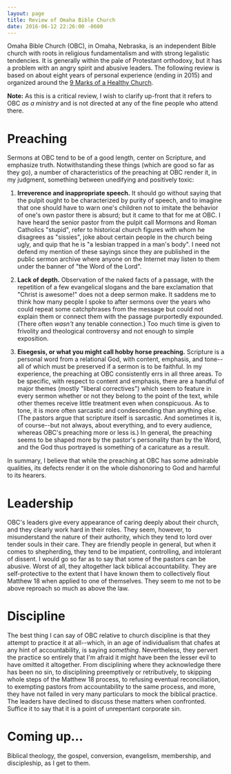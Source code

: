 ```yaml
---
layout: page
title: Review of Omaha Bible Church
date: 2016-06-12 22:26:00 -0600
---
```


Omaha Bible Church (OBC), in Omaha, Nebraska, is an independent Bible church with roots in religious fundamentalism and with strong legalistic tendencies. It is generally within the pale of Protestant orthodoxy, but it has a problem with an angry spirit and abusive leaders. The following review is based on about eight years of personal experience (ending in 2015) and organized around the [9 Marks of a Healthy Church](https://9marks.org/about/).

**Note:** As this is a critical review, I wish to clarify up-front that it refers to OBC _as a ministry_ and is not directed at any of the fine people who attend there.

# Preaching

Sermons at OBC tend to be of a good length, center on Scripture, and emphasize truth. Notwithstanding these things (which are good so far as they go), a number of characteristics of the preaching at OBC render it, in my judgment, something between unedifying and positively toxic:

1. **Irreverence and inappropriate speech.** It should go without saying that the pulpit ought to be characterized by purity of speech, and to imagine that one should have to warn one's children not to imitate the behavior of one's own pastor there is absurd; but it came to that for me at OBC. I have heard the senior pastor from the pulpit call Mormons and Roman Catholics "stupid", refer to historical church figures with whom he disagrees as "sissies", joke about certain people in the church being ugly, and quip that he is "a lesbian trapped in a man's body". I need not defend my mention of these sayings since they are published in the public sermon archive where anyone on the Internet may listen to them under the banner of "the Word of the Lord".

1. **Lack of depth.** Observation of the naked facts of a passage, with the repetition of a few evangelical slogans and the bare exclamation that "Christ is awesome!" does not a deep sermon make. It saddens me to think how many people I spoke to after sermons over the years who could repeat some catchphrases from the message but could not explain them or connect them with the passage purportedly expounded. (There often _wasn't_ any tenable connection.) Too much time is given to frivolity and theological controversy and not enough to simple exposition.

1. **Eisegesis, or what you might call hobby horse preaching.** Scripture is a personal word from a relational God, with content, emphasis, and tone--all of which must be preserved if a sermon is to be faithful. In my experience, the preaching at OBC consistently errs in all three areas. To be specific, with respect to content and emphasis, there are a handful of major themes (mostly "liberal correctives") which seem to feature in every sermon whether or not they belong to the point of the text, while other themes receive little treatment even when conspicuous. As to tone, it is more often sarcastic and condescending than anything else. (The pastors argue that scripture itself is sarcastic. And sometimes it is, of course--but not always, about everything, and to every audience, whereas OBC's preaching more or less is.) In general, the preaching seems to be shaped more by the pastor's personality than by the Word, and the God thus portrayed is something of a caricature as a result.

In summary, I believe that while the preaching at OBC has some admirable qualities, its defects render it on the whole dishonoring to God and harmful to its hearers.

# Leadership

OBC's leaders give every appearance of caring deeply about their church, and they clearly work hard in their roles. They seem, however, to misunderstand the nature of their authority, which they tend to lord over tender souls in their care. They are friendly people in general, but when it comes to shepherding, they tend to be impatient, controlling, and intolerant of dissent. I would go so far as to say that some of the pastors can be abusive. Worst of all, they altogether lack biblical accountability. They are self-protective to the extent that I have known them to collectively flout Matthew 18 when applied to one of themselves. They seem to me not to be above reproach so much as above the law.

# Discipline

The best thing I can say of OBC relative to church discipline is that they attempt to practice it at all--which, in an age of individualism that chafes at any hint of accountability, is saying _something_. Nevertheless, they pervert the practice so entirely that I'm afraid it might have been the lesser evil to have omitted it altogether. From disciplining where they acknowledge there has been no sin, to disciplining preemptively or retributively, to skipping whole steps of the Matthew 18 process, to refusing eventual reconciliation, to exempting pastors from accountability to the same process, and more, they have not failed in very many particulars to mock the biblical practice. The leaders have declined to discuss these matters when confronted. Suffice it to say that it is a point of unrepentant corporate sin.

# Coming up…

Biblical theology, the gospel, conversion, evangelism, membership, and discipleship, as I get to them.
